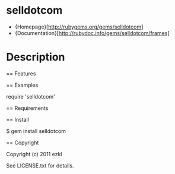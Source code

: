 selldotcom
==========

* {Homepage}[http://rubygems.org/gems/selldotcom]
* {Documentation}[http://rubydoc.info/gems/selldotcom/frames]

Description
===========

== Features

== Examples

  require 'selldotcom'

== Requirements

== Install

  $ gem install selldotcom

== Copyright

Copyright (c) 2011 ezkl

See LICENSE.txt for details.
